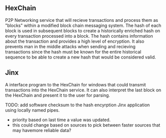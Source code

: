 HexChain
--------
P2P Networking service that will recieve transactions and process them as "blocks" within a modified block chain messaging system. The hash of each block is used in subsequent blocks to create a historically enriched hash on every transaction processed into a block. The hash contains information about the transaction and provides a high level of encryption. It also prevents man in the middle attacks when sending and recieving transactions since the hash must be known for the entire historical sequence to be able to create a new hash that would be considered valid. 

Jinx
----
A interface program to the HexChain for windows that could transmit transactions into the HexChain service. It can also interpret the last block on the HexChain and present it to the user for parsing.


TODO:
add software checksum to the hash encyrption
Jinx application using locally named pipes.

- priority based on last time a value was updated.
- this could change based on sources to pick between faster sources that may havemore reliable data?